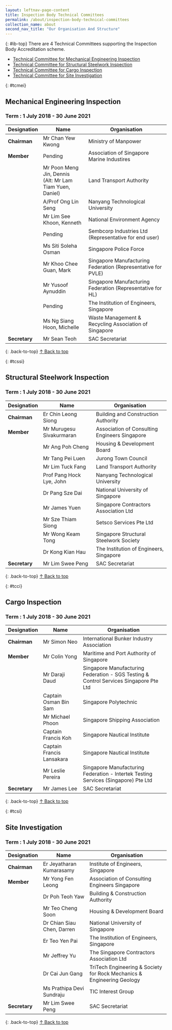 ```yaml
---
layout: leftnav-page-content
title: Inspection Body Technical Committees
permalink: /about/inspection-body-technical-committees
collection_name: about
second_nav_title: "Our Organisation And Structure"
---
```


{: #ib-top}
There are 4 Technical Committees supporting the Inspection Body Accreditation scheme.

* [Technical Committee for Mechanical Engineering Inspection](#tcmei)
* [Technical Committee for Structural Steelwork Inspection](#tcssi)
* [Technical Committee for Cargo Inspection](#tcci)
* [Technical Committee for Site Investigation](#tcsi)


{: #tcmei}
## Mechanical Engineering Inspection
### Term : 1 July 2018 - 30 June 2021

| Designation | Name | Organisation |
|-|-|-|
| **Chairman** | Mr Chan Yew Kwong | Ministry of Manpower |
| **Member** | Pending | Association of Singapore Marine Industires |
| | Mr Poon Meng Jin, Dennis<br/>(Alt: Mr Lam Tiam Yuen, Daniel) | Land Transport Authority |
| | A/Prof Ong Lin Seng | Nanyang Technological University |
| | Mr Lim See Khoon, Kenneth | National Environment Agency |
| | Pending | Sembcorp Industries Ltd (Representative for end user) |
| | Ms Siti Soleha Osman | Singapore Police Force |
| | Mr Khoo Chee Guan, Mark | Singapore Manufacturing Federation (Representative for PVLE) |
| | Mr Yusoof Aynuddin | Singapore Manufacturing Federation (Representative for HL) |
| | Pending | The Institution of Engineers, Singapore |
| | Ms Ng Siang Hoon, Michelle | Waste Management & Recycling Association of Singapore |
| **Secretary** | Mr Sean Teoh | SAC Secretariat |

{: .back-to-top}
[↑ Back to top](#ib-top)

{: #tcssi}
## Structural Steelwork Inspection
### Term : 1 July 2018 - 30 June 2021

| Designation | Name | Organisation |
|-|-|-|
| **Chairman** | Er Chin Leong Siong | Building and Construction Authority |
| **Member** | Mr Murugesu Sivakurmaran | Association of Consulting Engineers Singapore |
| | Mr Ang Poh Cheng | Housing & Development Board |
| | Mr Tang Pei Luen | Jurong Town Council |
| | Mr Lim Tuck Fang | Land Transport Authority |
| | Prof Pang Hock Lye, John | Nanyang Technological University |
| | Dr Pang Sze Dai | National University of Singapore |
| | Mr James Yuen | Singapore Contractors Association Ltd |
| | Mr Sze Thiam Siong | Setsco Services Pte Ltd |
| | Mr Wong Keam Tong | Singapore Structural Steelwork Society |
| | Dr Kong Kian Hau | The Institution of Engineers, Singapore |
| **Secretary** | Mr Lim Swee Peng | SAC Secretariat |

{: .back-to-top}
[↑ Back to top](#ib-top)

{: #tcci}
## Cargo Inspection
### Term : 1 July 2018 - 30 June 2021

| Designation | Name | Organisation |
|-|-|-|
| **Chairman** | Mr Simon Neo | International Bunker Industry Association |
| **Member** | Mr Colin Yong | Maritime and Port Authority of Singapore |
| | Mr Daraji Daud | Singapore Manufacturing Federation - SGS Testing & Control Services Singapore Pte Ltd |
| | Captain Osman Bin Sam | Singapore Polytechnic |
| | Mr Michael Phoon | Singapore Shipping Association |
| | Captain Francis Koh | Singapore Nautical Institute |
| | Captain Francis Lansakara | Singapore Nautical Institute |
| | 	Mr Leslie Pereira | Singapore Manufacturing Federation - Intertek Testing Services (Singapore) Pte Ltd |
| **Secretary** | Mr James Lee | SAC Secretariat |

{: .back-to-top}
[↑ Back to top](#ib-top)

{: #tcsi}
## Site Investigation
### Term : 1 July 2018 - 30 June 2021

| Designation | Name | Organisation |
|-|-|-|
| **Chairman** | Er Jeyatharan Kumarasamy | Institute of Engineers, Singapore |
| **Member** | Mr Yong Fen Leong | Association of Consulting Engineers Singapore |
| | Dr Poh Teoh Yaw | Building & Construction Authority |
| | Mr Teo Cheng Soon | Housing & Development Board |
| | Dr Chian Siau Chen, Darren | National University of Singapore |
| | Er Teo Yen Pai | The Institution of Engineers, Singapore |
| | Mr Jeffrey Yu | The Singapore Contractors Association Ltd |
| | Dr Cai Jun Gang | TriTech Engineering & Society for Rock Mechanics & Engineering Geology |
| | Ms Prathipa Devi Sundraju | TIC Interest Group |
| **Secretary** | Mr Lim Swee Peng | SAC Secretariat |

{: .back-to-top}
[↑ Back to top](#ib-top)
